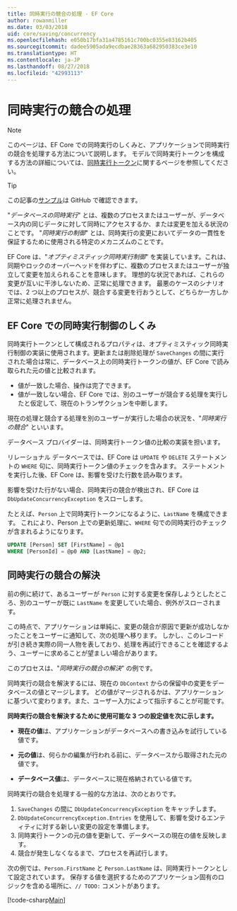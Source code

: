 ```yaml
---
title: 同時実行の競合の処理 - EF Core
author: rowanmiller
ms.date: 03/03/2018
uid: core/saving/concurrency
ms.openlocfilehash: e050b17bfa31a4785161c700bc0355e83162b405
ms.sourcegitcommit: dadee5905ada9ecdbae28363a682950383ce3e10
ms.translationtype: HT
ms.contentlocale: ja-JP
ms.lasthandoff: 08/27/2018
ms.locfileid: "42993113"
---
```

# <a name="handling-concurrency-conflicts"></a>同時実行の競合の処理

> [!NOTE]
> このページは、EF Core での同時実行のしくみと、アプリケーションで同時実行の競合を処理する方法について説明します。 モデルで同時実行トークンを構成する方法の詳細については、[同時実行トークン](xref:core/modeling/concurrency)に関するページを参照してください。

> [!TIP]
> この記事の[サンプル](https://github.com/aspnet/EntityFramework.Docs/tree/master/samples/core/Saving/Saving/Concurrency/)は GitHub で確認できます。

"_データベースの同時実行_" とは、複数のプロセスまたはユーザーが、データベース内の同じデータに対して同時にアクセスするか、または変更を加える状況のことです。 "_同時実行の制御_" とは、同時実行の変更においてデータの一貫性を保証するために使用される特定のメカニズムのことです。

EF Core は、"_オプティミスティック同時実行制御_" を実装しています。これは、同期やロックのオーバーヘッドを伴わずに、複数のプロセスまたはユーザーが独立して変更を加えられることを意味します。 理想的な状況であれば、これらの変更が互いに干渉しないため、正常に処理できます。 最悪のケースのシナリオでは、2 つ以上のプロセスが、競合する変更を行おうとして、どちらか一方しか正常に処理されません。

## <a name="how-concurrency-control-works-in-ef-core"></a>EF Core での同時実行制御のしくみ

同時実行トークンとして構成されるプロパティは、オプティミスティック同時実行制御の実装に使用されます。更新または削除処理が `SaveChanges` の間に実行された場合は常に、データベース上の同時実行トークンの値が、EF Core で読み取られた元の値と比較されます。

- 値が一致した場合、操作は完了できます。
- 値が一致しない場合、EF Core では、別のユーザーが競合する処理を実行したと仮定して、現在のトランザクションを中断します。

現在の処理と競合する処理を別のユーザーが実行した場合の状況を、"_同時実行の競合_" といいます。

データベース プロバイダーは、同時実行トークン値の比較の実装を担います。

リレーショナル データベースでは、EF Core は `UPDATE` や `DELETE` ステートメントの `WHERE` 句に、同時実行トークン値のチェックを含みます。 ステートメントを実行した後、EF Core は、影響を受けた行数を読み取ります。

影響を受けた行がない場合、同時実行の競合が検出され、EF Core は `DbUpdateConcurrencyException` をスローします。

たとえば、`Person` 上で同時実行トークンになるように、`LastName` を構成できます。 これにより、Person 上での更新処理に、`WHERE` 句での同時実行のチェックが含まれるようになります。

``` sql
UPDATE [Person] SET [FirstName] = @p1
WHERE [PersonId] = @p0 AND [LastName] = @p2;
```

## <a name="resolving-concurrency-conflicts"></a>同時実行の競合の解決

前の例に続けて、あるユーザーが `Person` に対する変更を保存しようとしたところ、別のユーザーが既に `LastName` を変更していた場合、例外がスローされます。

この時点で、アプリケーションは単純に、変更の競合が原因で更新が成功しなかったことをユーザーに通知して、次の処理へ移ります。 しかし、このレコードが引き続き実際の同一人物を表しており、処理を再試行できることを確認するよう、ユーザーに求めることが望ましい場合があります。

このプロセスは、"_同時実行の競合の解決_" の例です。

同時実行の競合を解決するには、現在の `DbContext` からの保留中の変更をデータベースの値とマージします。 どの値がマージされるかは、アプリケーションに基づいて変わります。また、ユーザー入力によって指示することが可能です。

**同時実行の競合を解決するために使用可能な 3 つの設定値を次に示します。**

* **現在の値**は、アプリケーションがデータベースへの書き込みを試行している値です。

* **元の値**は、何らかの編集が行われる前に、データベースから取得された元の値です。

* **データベース値**は、データベースに現在格納されている値です。

同時実行の競合を処理する一般的な方法は、次のとおりです。

1. `SaveChanges` の間に `DbUpdateConcurrencyException` をキャッチします。
2. `DbUpdateConcurrencyException.Entries` を使用して、影響を受けるエンティティに対する新しい変更の設定を準備します。
3. 同時実行トークンの元の値を更新して、データベースの現在の値を反映します。
4. 競合が発生しなくなるまで、プロセスを再試行します。

次の例では、`Person.FirstName` と `Person.LastName` は、同時実行トークンとして設定されています。 保存する値を選択するためのアプリケーション固有のロジックを含める場所に、`// TODO:` コメントがあります。

[!code-csharp[Main](../../../samples/core/Saving/Saving/Concurrency/Sample.cs?name=ConcurrencyHandlingCode&highlight=34-35)]

